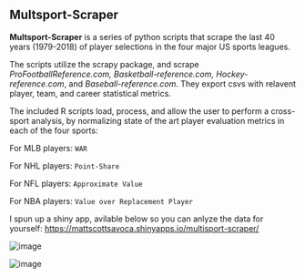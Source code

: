 ## Multsport-Scraper
**Multsport-Scraper** is a series of python scripts that scrape the last 40 years (1979-2018) of player selections in the four major US sports leagues.

The scripts utilize the scrapy package, and scrape *ProFootballReference.com, Basketball-reference.com, Hockey-reference.com*, and *Baseball-reference.com*. They export csvs with relavent player, team, and career statistical metrics.

The included R scripts load, process, and allow the user to perform a cross-sport analysis, by normalizing state of the art player evaluation metrics in each of the four sports:
      
For MLB players: `WAR`
      
For NHL players: `Point-Share`

For NFL players: `Approximate Value`
      
For NBA players: `Value over Replacement Player`

I spun up a shiny app, avilable below so you can anlyze the data for yourself:
https://mattscottsavoca.shinyapps.io/multisport-scraper/
      

![image](https://github.com/mattsavoca/scout-scraper/blob/master/charts/pos_value_facetspos.png)


![image](https://github.com/mattsavoca/scout-scraper/blob/master/charts/dist_value_group_sport.png)
